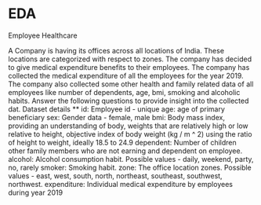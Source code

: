 # EDA
Employee Healthcare

A Company is having its offices across all locations of India. These locations are categorized with respect to zones.  The company has decided to give medical expenditure benefits to their employees.  The company has collected the medical expenditure of all the employees for the year 2019.  The company also collected some other health and family related data of all employees like number of dependents, age, bmi, smoking and alcoholic habits.
 Answer the following questions to provide insight into the collected dat.
Dataset details ** 
id: Employee id - unique
age: age of primary beneficiary
sex: Gender data - female, male
bmi: Body mass index, providing an understanding of body, weights that are relatively high or low relative to height,
objective index of body weight (kg / m ^ 2) using the ratio of height to weight, ideally 18.5 to 24.9
dependent: Number of children other family members who are not earning and dependent on employee.
alcohol: Alcohol consumption habit. Possible values - daily, weekend, party, no, rarely
smoker: Smoking habit.
zone: The office location zones. Possible values - east, west, south, north, northeast, southeast, southwest, northwest.
expenditure: Individual medical expenditure by employees during year 2019
